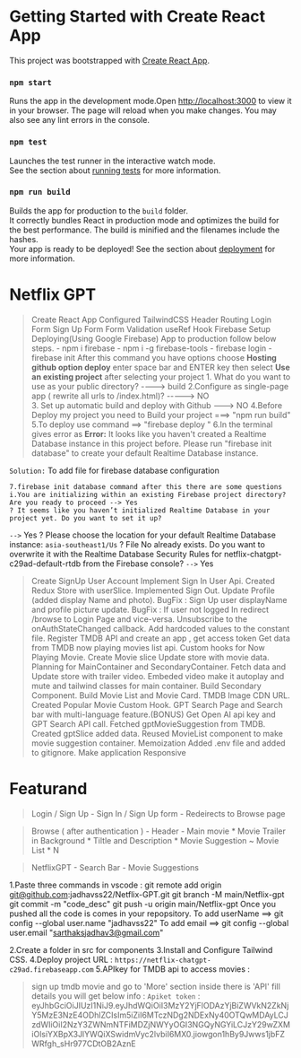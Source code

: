 # Getting Started with Create React App

This project was bootstrapped with [Create React App](https://github.com/facebook/create-react-app).

### `npm start`

Runs the app in the development mode.Open [http://localhost:3000](http://localhost:3000) to view it in your browser.
The page will reload when you make changes.
You may also see any lint errors in the console.

### `npm test`

Launches the test runner in the interactive watch mode.\
See the section about [running tests](https://facebook.github.io/create-react-app/docs/running-tests) for more information.

### `npm run build`

Builds the app for production to the `build` folder.\
It correctly bundles React in production mode and optimizes the build for the best performance.
The build is minified and the filenames include the hashes.\
Your app is ready to be deployed!
See the section about [deployment](https://facebook.github.io/create-react-app/docs/deployment) for more information.

# Netflix GPT
  > Create React App
  > Configured TailwindCSS
  > Header
  > Routing
  > Login Form
  > Sign Up Form
  > Form Validation
  > useRef Hook
  > Firebase Setup
  > Deploying(Using Google Firebase) App to production follow below steps. 
    - npm i firebase
    - npm i -g firebase-tools
    - firebase login
    - firebase init
  After this command you have options choose **Hosting github option deploy** enter space bar and ENTER key then select **Use an existing project** after selecting your project 
     1. What do you want to use as your public directory? ---->  build
     2.Configure as single-page app ( rewrite all urls to /index.html)? -----> NO  
     3. Set up automatic build and deploy with Github ---> NO
     4.Before Deploy my project you need to Build your project ===> "npm run build"
     5.To deploy use command ==> "firebase deploy "
     6.In the terminal gives error as 
**Error:** It looks like you haven't created a Realtime Database instance in this project before. Please run "firebase init database" to create your default Realtime Database instance.

 `Solution:` To add file for firebase database configuration
    
    7.firebase init database command after this there are some questions
    i.You are initializing within an existing Firebase project directory? Are you ready to proceed --> Yes
    ? It seems like you haven’t initialized Realtime Database in your project yet. Do you want to set it up? 
  `-->`  Yes
    ? Please choose the location for your default Realtime Database instance:
     `asia-southeast1/Us`
    ? File No already exists. Do you want to overwrite it with the Realtime Database Security Rules for netflix-chatgpt-c29ad-default-rtdb from the Firebase console?
  `-->`  Yes

  > Create SignUp User Account
  > Implement Sign In User Api.
  > Created Redux Store with userSlice.
  > Implemented Sign Out.
  > Update Profile (added display Name and photo).
  > BugFix : Sign Up user displayName and profile picture update.
  > BugFix : If user not logged In redirect /browse to Login Page and vice-versa.
  > Unsubscribe to the onAuthStateChanged callback.
  > Add hardcoded values to the constant file.
  > Register TMDB API and create an app , get access token 
  > Get data from TMDB now playing movies list api.
  > Custom hooks for Now Playing Movie.
  > Create Movie slice Update store with movie data.
  > Planning for MainContainer and SecondaryContainer.
  > Fetch data and Update store with trailer video.
  > Embeded video make it autoplay and mute and tailwind classes for main container.
  > Build Secondary Component.
  > Build Movie List and Movie Card.
  > TMDB Image CDN URL.
  > Created Popular Movie Custom Hook.
  > GPT Search Page and Search bar with multi-language feature.(BONUS)
  > Get Open AI api key and GPT Search API call.
  > Fetched gptMovieSuggestion from TMDB.
  > Created gptSlice added data.
  > Reused MovieList component to make movie suggestion container.
  > Memoization
  > Added .env file and added to gitignore.
  > Make application Responsive


# Featurand 
  > Login / Sign Up 
    - Sign In / Sign Up form
    - Redeirects to Browse page

  > Browse ( after authentication )
    - Header
    - Main movie 
      * Movie Trailer in Background
      * Tiltle and Description 
      * Movie Suggestion 
          ~ Movie List * N

  > NetflixGPT 
    - Search Bar
    - Movie Suggestions

1.Paste three commands in vscode :
    git remote add origin git@github.com:jadhavss22/Netflix-GPT.git
    git branch -M main/Netflix-gpt
    git commit -m "code_desc"
    git push -u origin main/Netflix-gpt
Once you pushed all the code is comes in your repopsitory.
    To add userName ==> git config --global user.name "jadhavss22"
    To add email ==>    git config --global user.email "sarthaksjadhav3@gmail.com"

2.Create a folder in src for components
3.Install and Configure Tailwind CSS.
4.Deploy project URL : `https://netflix-chatgpt-c29ad.firebaseapp.com`
5.APIkey for TMDB api to access movies : 
  > sign up tmdb movie and go to 'More' section inside there is 'API' fill details you will get below info :
  `Apiket token` : eyJhbGciOiJIUzI1NiJ9.eyJhdWQiOiI3MzY2YjFlODAzYjBiZWVkN2ZkNjY5MzE3NzE4ODhlZCIsIm5iZiI6MTczNDg2NDExNy40OTQwMDAyLCJzdWIiOiI2NzY3ZWNmNTFiMDZjNWYyOGI3NGQyNGYiLCJzY29wZXMiOlsiYXBpX3JlYWQiXSwidmVyc2lvbiI6MX0.jiowgon1hBy9Jwws1jbFZWRfgh_sHr977CDtOB2AznE





